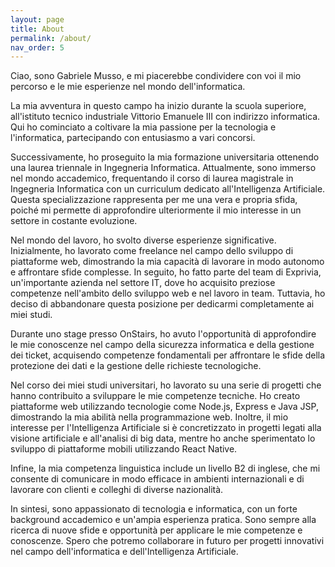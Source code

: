 ```yaml
---
layout: page
title: About
permalink: /about/
nav_order: 5
---
```


Ciao, sono Gabriele Musso, e mi piacerebbe condividere con voi il mio percorso e le mie esperienze nel mondo dell'informatica.

La mia avventura in questo campo ha inizio durante la scuola superiore, all'istituto tecnico industriale Vittorio Emanuele III con indirizzo informatica. Qui ho cominciato a coltivare la mia passione per la tecnologia e l'informatica, partecipando con entusiasmo a vari concorsi.

Successivamente, ho proseguito la mia formazione universitaria ottenendo una laurea triennale in Ingegneria Informatica. Attualmente, sono immerso nel mondo accademico, frequentando il corso di laurea magistrale in Ingegneria Informatica con un curriculum dedicato all'Intelligenza Artificiale. Questa specializzazione rappresenta per me una vera e propria sfida, poiché mi permette di approfondire ulteriormente il mio interesse in un settore in costante evoluzione.

Nel mondo del lavoro, ho svolto diverse esperienze significative. Inizialmente, ho lavorato come freelance nel campo dello sviluppo di piattaforme web, dimostrando la mia capacità di lavorare in modo autonomo e affrontare sfide complesse. In seguito, ho fatto parte del team di Exprivia, un'importante azienda nel settore IT, dove ho acquisito preziose competenze nell'ambito dello sviluppo web e nel lavoro in team. Tuttavia, ho deciso di abbandonare questa posizione per dedicarmi completamente ai miei studi.

Durante uno stage presso OnStairs, ho avuto l'opportunità di approfondire le mie conoscenze nel campo della sicurezza informatica e della gestione dei ticket, acquisendo competenze fondamentali per affrontare le sfide della protezione dei dati e la gestione delle richieste tecnologiche.

Nel corso dei miei studi universitari, ho lavorato su una serie di progetti che hanno contribuito a sviluppare le mie competenze tecniche. Ho creato piattaforme web utilizzando tecnologie come Node.js, Express e Java JSP, dimostrando la mia abilità nella programmazione web. Inoltre, il mio interesse per l'Intelligenza Artificiale si è concretizzato in progetti legati alla visione artificiale e all'analisi di big data, mentre ho anche sperimentato lo sviluppo di piattaforme mobili utilizzando React Native.

Infine, la mia competenza linguistica include un livello B2 di inglese, che mi consente di comunicare in modo efficace in ambienti internazionali e di lavorare con clienti e colleghi di diverse nazionalità.

In sintesi, sono appassionato di tecnologia e informatica, con un forte background accademico e un'ampia esperienza pratica. Sono sempre alla ricerca di nuove sfide e opportunità per applicare le mie competenze e conoscenze. Spero che potremo collaborare in futuro per progetti innovativi nel campo dell'informatica e dell'Intelligenza Artificiale.